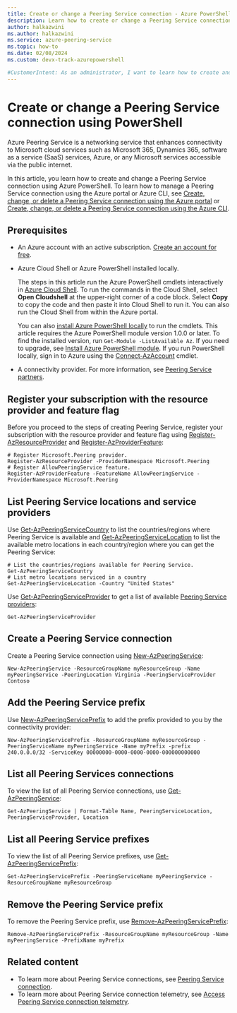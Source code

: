 ```yaml
---
title: Create or change a Peering Service connection - Azure PowerShell
description: Learn how to create or change a Peering Service connection using PowerShell.
author: halkazwini
ms.author: halkazwini 
ms.service: azure-peering-service
ms.topic: how-to
ms.date: 02/08/2024
ms.custom: devx-track-azurepowershell

#CustomerIntent: As an administrator, I want to learn how to create and manage a Peering Service connection using Azure PowerShell so I can enhance the connectivity to Microsoft services over the public internet.
---
```


# Create or change a Peering Service connection using PowerShell

Azure Peering Service is a networking service that enhances connectivity to Microsoft cloud services such as Microsoft 365, Dynamics 365, software as a service (SaaS) services, Azure, or any Microsoft services accessible via the public internet.

In this article, you learn how to create and change a Peering Service connection using Azure PowerShell. To learn how to manage a Peering Service connection using the Azure portal or Azure CLI, see [Create, change, or delete a Peering Service connection using the Azure portal](azure-portal.md) or [Create, change, or delete a Peering Service connection using the Azure CLI](cli.md).

## Prerequisites

- An Azure account with an active subscription. [Create an account for free](https://azure.microsoft.com/free/?WT.mc_id=A261C142F).

- Azure Cloud Shell or Azure PowerShell installed locally.

    The steps in this article run the Azure PowerShell cmdlets interactively in [Azure Cloud Shell](/azure/cloud-shell/overview). To run the commands in the Cloud Shell, select **Open Cloudshell** at the upper-right corner of a code block. Select **Copy** to copy the code and then paste it into Cloud Shell to run it. You can also run the Cloud Shell from within the Azure portal.

    You can also [install Azure PowerShell locally](/powershell/azure/install-azure-powershell) to run the cmdlets. This article requires the Azure PowerShell module version 1.0.0 or later. To find the installed version, run `Get-Module -ListAvailable Az`. If you need to upgrade, see [Install Azure PowerShell module](/powershell/azure/install-Az-ps). If you run PowerShell locally, sign in to Azure using the [Connect-AzAccount](/powershell/module/az.accounts/connect-azaccount) cmdlet.

- A connectivity provider. For more information, see [Peering Service partners](location-partners.md).

## Register your subscription with the resource provider and feature flag

Before you proceed to the steps of creating Peering Service, register your subscription with the resource provider and feature flag using [Register-AzResourceProvider](/powershell/module/az.resources/register-azresourceprovider) and [Register-AzProviderFeature](/powershell/module/az.resources/get-azproviderfeature):

```azurepowershell-interactive
# Register Microsoft.Peering provider.
Register-AzResourceProvider -ProviderNamespace Microsoft.Peering
# Register AllowPeeringService feature.
Register-AzProviderFeature -FeatureName AllowPeeringService -ProviderNamespace Microsoft.Peering 
```

## List Peering Service locations and service providers 

Use [Get-AzPeeringServiceCountry](/powershell/module/az.peering/get-azpeeringservicecountry) to list the countries/regions where Peering Service is available and [Get-AzPeeringServiceLocation](/powershell/module/az.peering/get-azpeeringservicelocation) to list the available metro locations in each country/region where you can get the Peering Service: 

```azurepowershell-interactive
# List the countries/regions available for Peering Service.
Get-AzPeeringServiceCountry 
# List metro locations serviced in a country
Get-AzPeeringServiceLocation -Country "United States"
```

Use [Get-AzPeeringServiceProvider](/powershell/module/az.peering/get-azpeeringserviceprovider) to get a list of available [Peering Service providers](location-partners.md):
```azurepowershell-interactive
Get-AzPeeringServiceProvider
```

## Create a Peering Service connection

Create a Peering Service connection using [New-AzPeeringService](/powershell/module/az.peering/new-azpeeringservice):

```azurepowershell-interactive
New-AzPeeringService -ResourceGroupName myResourceGroup -Name myPeeringService -PeeringLocation Virginia -PeeringServiceProvider Contoso
```

## Add the Peering Service prefix

Use [New-AzPeeringServicePrefix](/powershell/module/az.peering/new-azpeeringserviceprefix) to add the prefix provided to you by the connectivity provider:

```azurepowershell-interactive
New-AzPeeringServicePrefix -ResourceGroupName myResourceGroup -PeeringServiceName myPeeringService -Name myPrefix -prefix 240.0.0.0/32 -ServiceKey 00000000-0000-0000-0000-000000000000
```

## List all Peering Services connections

To view the list of all Peering Service connections, use [Get-AzPeeringService](/powershell/module/az.peering/get-azpeeringservice):

```azurepowershell-interactive
Get-AzPeeringService | Format-Table Name, PeeringServiceLocation, PeeringServiceProvider, Location
```

## List all Peering Service prefixes

To view the list of all Peering Service prefixes, use [Get-AzPeeringServicePrefix](/powershell/module/az.peering/get-azpeeringserviceprefix):

```azurepowershell-interactive
Get-AzPeeringServicePrefix -PeeringServiceName myPeeringService -ResourceGroupName myResourceGroup
```

## Remove the Peering Service prefix

To remove the Peering Service prefix, use [Remove-AzPeeringServicePrefix](/powershell/module/az.peering/remove-azpeeringserviceprefix):

```azurepowershell-interactive
Remove-AzPeeringServicePrefix -ResourceGroupName myResourceGroup -Name myPeeringService -PrefixName myPrefix
```

## Related content

- To learn more about Peering Service connections, see [Peering Service connection](connection.md).
- To learn more about Peering Service connection telemetry, see [Access Peering Service connection telemetry](connection-telemetry.md).